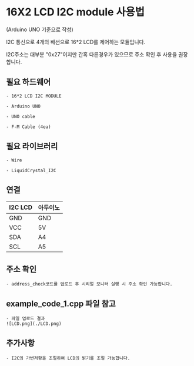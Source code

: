 ﻿# 16X2 LCD I2C module 사용법

(Arduino UNO 기준으로 작성)

I2C 통신으로 4개의 배선으로 16*2 LCD를 제어하는 모듈입니다.

I2C주소는 대부분 "0x27"이지만 간혹 다른경우가 있으므로 주소 확인 후 사용을 권장합니다.


## 필요 하드웨어

	- 16*2 LCD I2C MODULE

	- Arduino UNO

	- UNO cable

	- F-M Cable (4ea)


## 필요 라이브러리

	- Wire

	- LiquidCrystal_I2C


## 연결

|I2C LCD|아두이노|
|---|---|
|GND|GND|
|VCC|5V|
|SDA|A4|
|SCL|A5|

## 주소 확인
	- address_check코드를 업로드 후 시리얼 모니터 실행 시 주소 확인 가능합니다.
	
## example_code_1.cpp 파일 참고
	- 파일 업로드 결과
	![LCD.png](./LCD.png)

## 추가사항
	- I2C의 가변저항을 조절하여 LCD의 밝기를 조절 가능합니다.
